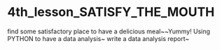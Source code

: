 # 4th_lesson_SATISFY_THE_MOUTH
find some satisfactory place to have a delicious meal~~Yummy!
Using PYTHON to have a data analysis~
write a data analysis report~
